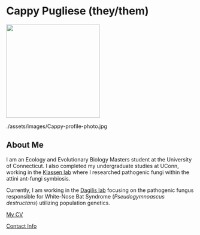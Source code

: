 # Cappy Pugliese (they/them)

<img src="https://github.com/cappy-pugliese/cappy-pugliese.github.io/blob/main/docs/assets/images/Cappy-profile-photo.jpg" width="250">

./assets/images/Cappy-profile-photo.jpg

## About Me
I am an Ecology and Evolutionary Biology Masters student at the University of Connecticut. I also completed my undergraduate studies at UConn, working in the [Klassen lab](https://www.jonathanklassenlab.com/) where I researched pathogenic fungi within the attini ant-fungi symbiosis.

Currently, I am working in the [Dagilis lab](https://adagilis.github.io/) focusing on the pathogenic fungus responsible for White-Nose Bat Syndrome (_Pseudogymnoascus destructans_) utilizing population genetics.


[My CV](PDFs/cv.pdf)

[Contact Info](./contact.md)
